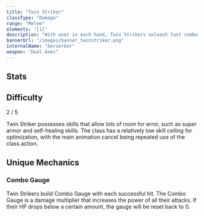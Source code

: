 ```yaml
---
title: "Twin Striker"
classType: "Damage"
range: "Melee"
elements: "[1]"
description: "With axes in each hand, Twin Strikers unleash fast combo attacks to continuously deal damage, stack buffs, and contribute many hits to the Party Chain."
bannerUrl: "/images/banner_twinstriker.png"
internalName: "berserker"
weapon: "Dual Axes"
---
```


<script>
    import Icon from "@iconify/svelte"
    import Stats from "$lib/components/classes/Stats.svelte"
</script>

## Stats
<Stats />

## Difficulty
<div class="difficulty-box flex box">
    <span>2 / 5</span>
    <Icon icon="fluent:star-28-filled" />
    <Icon icon="fluent:star-28-filled" />
</div>

Twin Striker possesses skills that allow lots of room for error, such as super armor and self-healing skills. The class has a relatively low skill ceiling for optimization, with the main animation cancel being repeated use of the class action.

## Unique Mechanics

### Combo Gauge
Twin Strikers build Combo Gauge with each successful hit. The Combo Gauge is a damage multiplier that increases the power of all their attacks. If their HP drops below a certain amount, the gauge will be reset back to 0. 